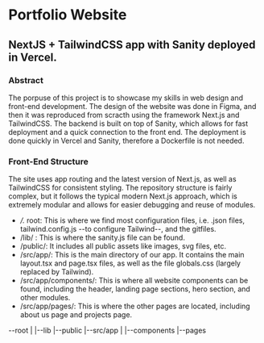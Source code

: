 #  Portfolio Website
## NextJS + TailwindCSS app with Sanity deployed in Vercel. 

### Abstract
The porpuse of this project is to showcase my skills in web design and front-end development. The design of the website was done in Figma, and then it was reproduced from scracth using the framework Next.js and TailwindCSS. The backend is built on
top of Sanity, which allows for fast deployment and a quick connection to the front end. The deployment is done quickly in Vercel and Sanity, therefore a Dockerfile is not needed.

### Front-End Structure
The site uses app routing and the latest version of Next.js, as well as TailwindCSS for consistent styling. The repository structure is fairly complex, but it follows the typical modern Next.js approach, which is extremely modular and allows for easier
debugging and reuse of modules.

-  */.* root: This is where we find most configuration files, i.e. .json files, tailwind.config.js --to configure Tailwind--, and the gitfiles.
-  /lib/ : This is where the sanity.js file can be found.
-  /public/: It includes all public assets like images, svg files, etc.
-  /src/app/: This is the main directory of our app. It contains the main layout.tsx and page.tsx files, as well as the file globals.css (largely replaced by Tailwind).
-  /src/app/components/: This is where all website components can be found, including the header, landing page sections, hero section, and other modules.
-  /src/app/pages/: This is where the other pages are located, including about us page and projects page.

--root
    |
    |--lib
    |--public
    |--src/app
          |
          |--components
          |--pages
